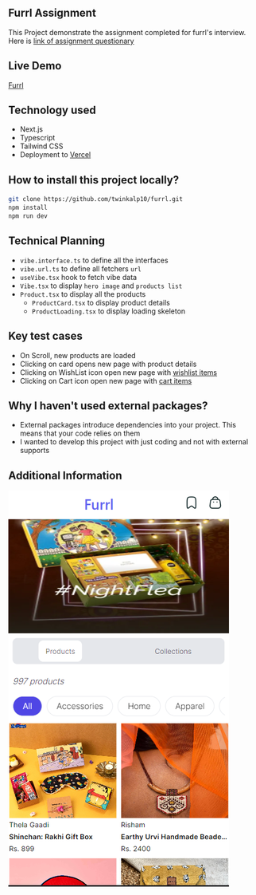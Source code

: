 ## Furrl Assignment

This Project demonstrate the assignment completed for furrl's interview. Here is [link of assignment questionary](https://docs.google.com/document/d/10UarXEmRwRmouyHga0_QuZa5bJIdxgiPQpfbBOyOYtc/edit#heading=h.tmji0vc6irbk)

## Live Demo 

[Furrl](https://furrl-assignment-by-twinkal.vercel.app/)

## Technology used

- Next.js
- Typescript
- Tailwind CSS
- Deployment to [Vercel](https://vercel.com/)

## How to install this project locally?

```bash
git clone https://github.com/twinkalp10/furrl.git
npm install
npm run dev
```

## Technical Planning

- `vibe.interface.ts` to define all the interfaces
- `vibe.url.ts` to define all fetchers `url`
- `useVibe.tsx` hook to fetch vibe data
- `Vibe.tsx` to display `hero image` and `products list`
- `Product.tsx` to display all the products
  - `ProductCard.tsx` to display product details
  - `ProductLoading.tsx` to display loading skeleton

## Key test cases

- On Scroll, new products are loaded
- Clicking on card opens new page with product details
- Clicking on WishList icon open new page with [wishlist items](https://web.furrl.in/wishlist)
- Clicking on Cart icon open new page with [cart items](https://web.furrl.in/wishlist)

## Why I haven't used external packages?

- External packages introduce dependencies into your project. This means that your code relies on them
- I wanted to develop this project with just coding and not with external supports

## Additional Information

![ScreenShot of Furrl](/screenshot/FurrlScreenShot.png)
